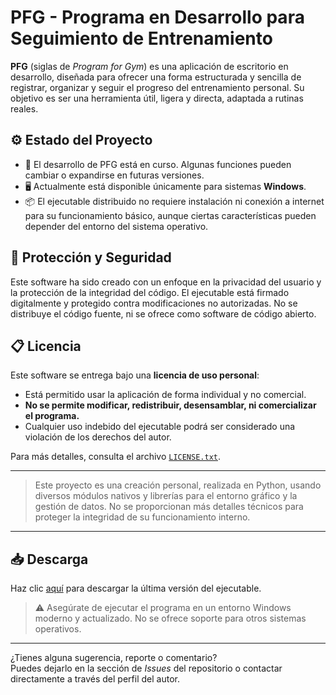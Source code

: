 # PFG - Programa en Desarrollo para Seguimiento de Entrenamiento

**PFG** (siglas de *Program for Gym*) es una aplicación de escritorio en desarrollo, diseñada para ofrecer una forma estructurada y sencilla de registrar, organizar y seguir el progreso del entrenamiento personal. Su objetivo es ser una herramienta útil, ligera y directa, adaptada a rutinas reales.

## ⚙️ Estado del Proyecto

- 🚧 El desarrollo de PFG está en curso. Algunas funciones pueden cambiar o expandirse en futuras versiones.
- 🖥️ Actualmente está disponible únicamente para sistemas **Windows**.
- 📦 El ejecutable distribuido no requiere instalación ni conexión a internet para su funcionamiento básico, aunque ciertas características pueden depender del entorno del sistema operativo.

## 🔐 Protección y Seguridad

Este software ha sido creado con un enfoque en la privacidad del usuario y la protección de la integridad del código. El ejecutable está firmado digitalmente y protegido contra modificaciones no autorizadas. No se distribuye el código fuente, ni se ofrece como software de código abierto.

## 📋 Licencia

Este software se entrega bajo una **licencia de uso personal**:

- Está permitido usar la aplicación de forma individual y no comercial.
- **No se permite modificar, redistribuir, desensamblar, ni comercializar el programa.**
- Cualquier uso indebido del ejecutable podrá ser considerado una violación de los derechos del autor.

Para más detalles, consulta el archivo [`LICENSE.txt`](./LICENSE.txt).

---

> Este proyecto es una creación personal, realizada en Python, usando diversos módulos nativos y librerías para el entorno gráfico y la gestión de datos. No se proporcionan más detalles técnicos para proteger la integridad de su funcionamiento interno.

---

## 📥 Descarga

Haz clic [aquí](./releases/PFG_0.0.1.exe) para descargar la última versión del ejecutable.

> ⚠️ Asegúrate de ejecutar el programa en un entorno Windows moderno y actualizado. No se ofrece soporte para otros sistemas operativos.

---

¿Tienes alguna sugerencia, reporte o comentario?  
Puedes dejarlo en la sección de *Issues* del repositorio o contactar directamente a través del perfil del autor.
